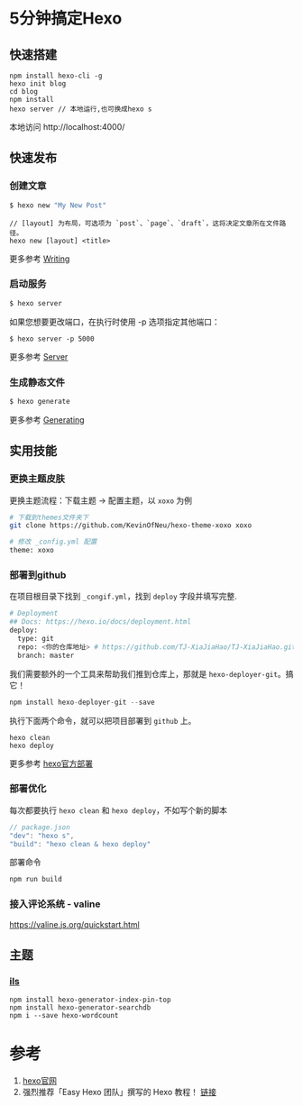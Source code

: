 # 5分钟搞定Hexo

## 快速搭建

```undefined
npm install hexo-cli -g
hexo init blog
cd blog
npm install
hexo server // 本地运行,也可换成hexo s
```

本地访问  http://localhost:4000/ 

## 快速发布

### 创建文章

``` bash
$ hexo new "My New Post"
```

```
// [layout] 为布局，可选项为 `post`、`page`、`draft`，这将决定文章所在文件路径。
hexo new [layout] <title>
```
更多参考  [Writing](https://hexo.io/zh-cn/docs/writing.html)

### 启动服务

``` bash
$ hexo server
```

如果您想要更改端口，在执行时使用 -p 选项指定其他端口：
```
$ hexo server -p 5000
```

更多参考  [Server](https://hexo.io/zh-cn/docs/server)

### 生成静态文件

``` bash
$ hexo generate
```

更多参考  [Generating](https://hexo.io/zh-cn/docs/generating.html)

## 实用技能

### 更换主题皮肤

更换主题流程：下载主题 -> 配置主题，以 `xoxo` 为例

```bash
# 下载到themes文件夹下
git clone https://github.com/KevinOfNeu/hexo-theme-xoxo xoxo

# 修改 _config.yml 配置
theme: xoxo
```

### 部署到github

在项目根目录下找到 `_congif.yml`，找到 `deploy` 字段并填写完整.

```bash
# Deployment
## Docs: https://hexo.io/docs/deployment.html
deploy:
  type: git
  repo: <你的仓库地址> # https://github.com/TJ-XiaJiaHao/TJ-XiaJiaHao.github.io
  branch: master
```

我们需要额外的一个工具来帮助我们推到仓库上，那就是 `hexo-deployer-git`。搞它！

```javascript
npm install hexo-deployer-git --save
```

执行下面两个命令，就可以把项目部署到 `github` 上。

```undefined
hexo clean
hexo deploy
```

更多参考 [hexo官方部署](https://hexo.io/zh-cn/docs/one-command-deployment)

### 部署优化

每次都要执行 `hexo clean` 和 `hexo deploy`，不如写个新的脚本

```javascript
// package.json
"dev": "hexo s",
"build": "hexo clean & hexo deploy"
```

部署命令

```javascript
npm run build
```

### 接入评论系统 - valine

https://valine.js.org/quickstart.html


## 主题
### [ils](https://github.com/XPoet/hexo-theme-ils)

```
npm install hexo-generator-index-pin-top
npm install hexo-generator-searchdb
npm i --save hexo-wordcount
```

# 参考
1. [hexo官网](https://hexo.io/)
2. 强烈推荐「Easy Hexo 团队」撰写的 Hexo 教程！ [链接](https://easyhexo.com/)